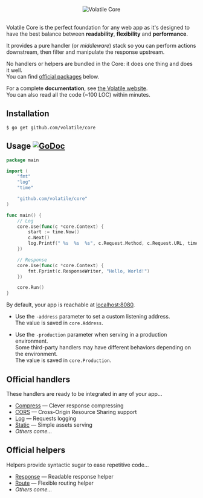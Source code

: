 <p align="center"><img src="http://volatile.whitedevops.com/images/repositories/core/logo.png" alt="Volatile Core" title="Volatile Core"><br><br></p>


Volatile Core is the perfect foundation for any web app as it's designed to have the best balance between **readability**, **flexibility** and **performance**.  

It provides a pure handler (or *middleware*) stack so you can perform actions downstream, then filter and manipulate the response upstream.

No handlers or helpers are bundled in the Core: it does one thing and does it well.  
You can find [official packages](#official-handlers) below.

For a complete **documentation**, see [the Volatile website](http://volatile.whitedevops.com).  
You can also read all the code (~100 LOC) within minutes.

## Installation

```Shell
$ go get github.com/volatile/core
```

## Usage [![GoDoc](https://godoc.org/github.com/volatile/core?status.svg)](https://godoc.org/github.com/volatile/core)

```Go
package main

import (
	"fmt"
	"log"
	"time"

	"github.com/volatile/core"
)

func main() {
	// Log
	core.Use(func(c *core.Context) {
		start := time.Now()
		c.Next()
		log.Printf(" %s  %s  %s", c.Request.Method, c.Request.URL, time.Since(start))
	})

	// Response
	core.Use(func(c *core.Context) {
		fmt.Fprint(c.ResponseWriter, "Hello, World!")
	})

	core.Run()
}
```

By default, your app is reachable at [localhost:8080](http://localhost:8080).

- Use the `-address` parameter to set a custom listening address.  
  The value is saved in `core.Address`.

- Use the `-production` parameter when serving in a production environment.  
  Some third-party handlers may have different behaviors depending on the environment.  
  The value is saved in `core.Production`.

## Official handlers

These handlers are ready to be integrated in any of your app…

- [Compress](https://github.com/volatile/compress) — Clever response compressing
- [CORS](https://github.com/volatile/cors) — Cross-Origin Resource Sharing support
- [Log](https://github.com/volatile/log) — Requests logging
- [Static](https://github.com/volatile/static) — Simple assets serving
- *Others come…*

## Official helpers

Helpers provide syntactic sugar to ease repetitive code…

- [Response](https://github.com/volatile/response) — Readable response helper
- [Route](https://github.com/volatile/route) — Flexible routing helper
- *Others come…*
